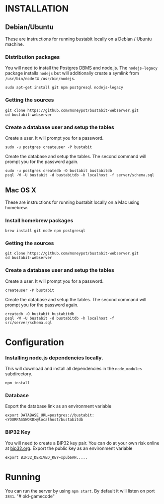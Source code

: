 INSTALLATION
============

Debian/Ubuntu
-------------

These are instructions for running bustabit locally on a Debian / Ubuntu machine.

### Distribution packages

You will need to install the Postgres DBMS and node.js. The `nodejs-legacy`
package installs `nodejs` but will additionally create a symlink from
`/usr/bin/node` to `/usr/bin/nodejs`.

    sudo apt-get install git npm postgresql nodejs-legacy

### Getting the sources

    git clone https://github.com/moneypot/bustabit-webserver.git
    cd bustabit-webserver

### Create a database user and setup the tables

Create a user. It will prompt you for a password.

    sudo -u postgres createuser -P bustabit

Create the database and setup the tables. The second command will prompt you
for the password again.

    sudo -u postgres createdb -O bustabit bustabitdb
    psql -W -U bustabit -d bustabitdb -h localhost -f server/schema.sql

Mac OS X
--------

These are instructions for running bustabit locally on a Mac using homebrew.

### Install homebrew packages

    brew install git node npm postgresql

### Getting the sources

    git clone https://github.com/moneypot/bustabit-webserver.git
    cd bustabit-webserver

### Create a database user and setup the tables

Create a user. It will prompt you for a password.

    createuser -P bustabit

Create the database and setup the tables. The second command will prompt you
for the password again.

    createdb -O bustabit bustabitdb
    psql -W -U bustabit -d bustabitdb -h localhost -f src/server/schema.sql


Configuration
=============

### Installing node.js dependencies locally.

This will download and install all dependencies in the `node_modules` subdirectory.

    npm install

### Database

Export the database link as an environment variable

    export DATABASE_URL=postgres://bustabit:<YOURPASSWORD>@localhost/bustabitdb

### BIP32 Key

You will need to create a BIP32 key pair. You can do at your own risk online at [bip32.org](http://bip32.org/). Export the public key as an environment variable

    export BIP32_DERIVED_KEY=xpub6AH.....


Running
=======

You can run the server by using `npm start`. By default it will listen on port `3841`.
"# old-gamecode" 
